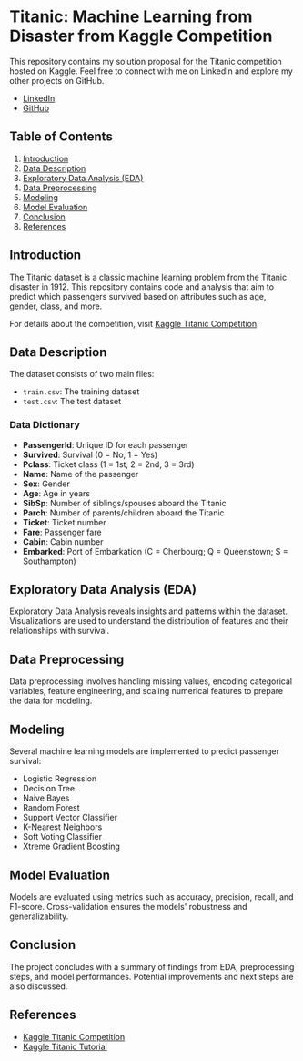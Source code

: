 # Titanic: Machine Learning from Disaster from Kaggle Competition

This repository contains my solution proposal for the Titanic competition hosted on Kaggle. Feel free to connect with me on LinkedIn and explore my other projects on GitHub.

- [LinkedIn](https://www.linkedin.com/in/andré-fernandes-868006207/)
- [GitHub](https://github.com/vBarFace)

## Table of Contents
1. [Introduction](#Introduction)
2. [Data Description](#Data-Description)
3. [Exploratory Data Analysis (EDA)](#Exploratory-Data-Analysis-EDA)
4. [Data Preprocessing](#Data-Preprocessing)
5. [Modeling](#Modeling)
6. [Model Evaluation](#Model-Evaluation)
7. [Conclusion](#Conclusion)
8. [References](#References)

## Introduction
The Titanic dataset is a classic machine learning problem from the Titanic disaster in 1912. This repository contains code and analysis that aim to predict which passengers survived based on attributes such as age, gender, class, and more.

For details about the competition, visit [Kaggle Titanic Competition](https://www.kaggle.com/competitions/titanic/overview).

## Data Description
The dataset consists of two main files:
- `train.csv`: The training dataset
- `test.csv`: The test dataset

### Data Dictionary
- **PassengerId**: Unique ID for each passenger
- **Survived**: Survival (0 = No, 1 = Yes)
- **Pclass**: Ticket class (1 = 1st, 2 = 2nd, 3 = 3rd)
- **Name**: Name of the passenger
- **Sex**: Gender
- **Age**: Age in years
- **SibSp**: Number of siblings/spouses aboard the Titanic
- **Parch**: Number of parents/children aboard the Titanic
- **Ticket**: Ticket number
- **Fare**: Passenger fare
- **Cabin**: Cabin number
- **Embarked**: Port of Embarkation (C = Cherbourg; Q = Queenstown; S = Southampton)

## Exploratory Data Analysis (EDA)
Exploratory Data Analysis reveals insights and patterns within the dataset. Visualizations are used to understand the distribution of features and their relationships with survival.

## Data Preprocessing
Data preprocessing involves handling missing values, encoding categorical variables, feature engineering, and scaling numerical features to prepare the data for modeling.

## Modeling
Several machine learning models are implemented to predict passenger survival:
- Logistic Regression
- Decision Tree
- Naive Bayes
- Random Forest
- Support Vector Classifier
- K-Nearest Neighbors
- Soft Voting Classifier
- Xtreme Gradient Boosting

## Model Evaluation
Models are evaluated using metrics such as accuracy, precision, recall, and F1-score. Cross-validation ensures the models' robustness and generalizability.

## Conclusion
The project concludes with a summary of findings from EDA, preprocessing steps, and model performances. Potential improvements and next steps are also discussed.

## References
- [Kaggle Titanic Competition](https://www.kaggle.com/competitions/titanic/overview)
- [Kaggle Titanic Tutorial](https://www.kaggle.com/code/alexisbcook/titanic-tutorial)
